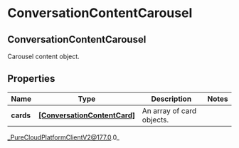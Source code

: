 # ConversationContentCarousel

## ConversationContentCarousel
Carousel content object.

## Properties

|Name | Type | Description | Notes|
|------------ | ------------- | ------------- | -------------|
| **cards** | [**[ConversationContentCard]**]([ConversationContentCard]) | An array of card objects. | |



_PureCloudPlatformClientV2@177.0.0_
